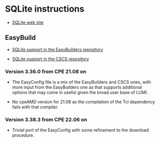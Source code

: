 # SQLite instructions

  * [SQLite web site](https://www.sqlite.org/)


## EasyBuild

  * [SQLite support in the EasyBuilders repository](https://github.com/easybuilders/easybuild-easyconfigs/tree/develop/easybuild/easyconfigs/s/SQLite)

  * [SQLite support in the CSCS repository](https://github.com/eth-cscs/production/tree/master/easybuild/easyconfigs/s/SQLite)


### Version 3.36.0 from CPE 21.08 on

  * The EasyConfig file is a mix of the EasyBuilders and CSCS ones,
    with more input from the EasyBuilders one as that supports additional
    options that may come in useful given the broad user base of LUMI.

  * No cpeAMD version for 21.08 as the compilation of the Tcl dependency
    fails with that compiler.

### Version 3.38.3 from CPE 22.06 on

  * Trivial port of the EasyConfig with some refinement to the download procedure.

